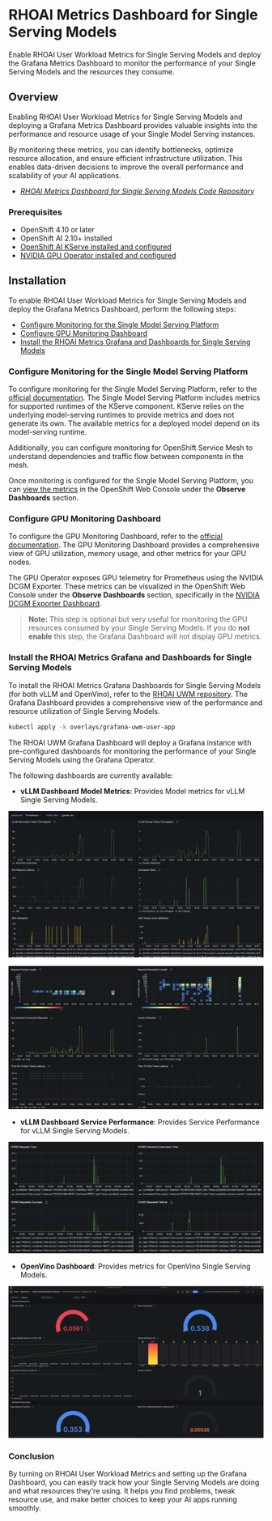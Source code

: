 # RHOAI Metrics Dashboard for Single Serving Models

Enable RHOAI User Workload Metrics for Single Serving Models and deploy the Grafana Metrics Dashboard to monitor the performance of your Single Serving Models and the resources they consume.

## Overview

Enabling RHOAI User Workload Metrics for Single Serving Models and deploying a Grafana Metrics Dashboard provides valuable insights into the performance and resource usage of your Single Model Serving instances.

By monitoring these metrics, you can identify bottlenecks, optimize resource allocation, and ensure efficient infrastructure utilization. This enables data-driven decisions to improve the overall performance and scalability of your AI applications.

* *[RHOAI Metrics Dashboard for Single Serving Models Code Repository](https://github.com/rh-aiservices-bu/rhoai-uwm)*

### Prerequisites

- OpenShift 4.10 or later
- OpenShift AI 2.10+ installed
- [OpenShift AI KServe installed and configured](https://docs.redhat.com/en/documentation/red_hat_openshift_ai_self-managed/2.11/html/serving_models/serving-large-models_serving-large-models#configuring-automated-installation-of-kserve_serving-large-models)
- [NVIDIA GPU Operator installed and configured](https://docs.nvidia.com/datacenter/cloud-native/openshift/latest/install-gpu-ocp.html)

## Installation

To enable RHOAI User Workload Metrics for Single Serving Models and deploy the Grafana Metrics Dashboard, perform the following steps:

* [Configure Monitoring for the Single Model Serving Platform](https://docs.redhat.com/en/documentation/red_hat_openshift_ai_self-managed/2.11/html/serving_models/serving-large-models_serving-large-models#configuring-monitoring-for-the-single-model-serving-platform_serving-large-models)
* [Configure GPU Monitoring Dashboard](https://docs.nvidia.com/datacenter/cloud-native/openshift/23.9.2/enable-gpu-monitoring-dashboard.html)
* [Install the RHOAI Metrics Grafana and Dashboards for Single Serving Models](https://github.com/rh-aiservices-bu/rhoai-uwm/blob/main/rhoai-uwm-grafana/README.md)

### Configure Monitoring for the Single Model Serving Platform

To configure monitoring for the Single Model Serving Platform, refer to the [official documentation](https://docs.redhat.com/en/documentation/red_hat_openshift_ai_self-managed/2.11/html/serving_models/). The Single Model Serving Platform includes metrics for supported runtimes of the KServe component. KServe relies on the underlying model-serving runtimes to provide metrics and does not generate its own. The available metrics for a deployed model depend on its model-serving runtime.

Additionally, you can configure monitoring for OpenShift Service Mesh to understand dependencies and traffic flow between components in the mesh.

Once monitoring is configured for the Single Model Serving Platform, you can [view the metrics](https://docs.redhat.com/en/documentation/red_hat_openshift_ai_self-managed/2.11/html/serving_models/serving-large-models_serving-large-models#viewing-metrics-for-the-single-model-serving-platform_serving-large-models) in the OpenShift Web Console under the **Observe Dashboards** section.

### Configure GPU Monitoring Dashboard

To configure the GPU Monitoring Dashboard, refer to the [official documentation](https://docs.nvidia.com/datacenter/cloud-native/openshift/23.9.2/enable-gpu-monitoring-dashboard.html). The GPU Monitoring Dashboard provides a comprehensive view of GPU utilization, memory usage, and other metrics for your GPU nodes.

The GPU Operator exposes GPU telemetry for Prometheus using the NVIDIA DCGM Exporter. These metrics can be visualized in the OpenShift Web Console under the **Observe Dashboards** section, specifically in the [NVIDIA DCGM Exporter Dashboard](https://docs.nvidia.com/datacenter/cloud-native/openshift/latest/enable-gpu-monitoring-dashboard.html#viewing-gpu-metrics).

> **Note:** This step is optional but very useful for monitoring the GPU resources consumed by your Single Serving Models. If you do **not enable** this step, the Grafana Dashboard will not display GPU metrics.

### Install the RHOAI Metrics Grafana and Dashboards for Single Serving Models

To install the RHOAI Metrics Grafana Dashboards for Single Serving Models (for both vLLM and OpenVino), refer to the [RHOAI UWM repository](https://github.com/rh-aiservices-bu/rhoai-uwm/tree/main/rhoai-uwm-grafana). The Grafana Dashboard provides a comprehensive view of the performance and resource utilization of Single Serving Models.

```bash
kubectl apply -k overlays/grafana-uwm-user-app
```

The RHOAI UWM Grafana Dashboard will deploy a Grafana instance with pre-configured dashboards for monitoring the performance of your Single Serving Models using the Grafana Operator.

The following dashboards are currently available:

- **vLLM Dashboard Model Metrics**: Provides Model metrics for vLLM Single Serving Models.

![vLLM Dashboard 1](./img/dashboard1.png)

![vLLM Dashboard 2](./img/dashboard2.png)

- **vLLM Dashboard Service Performance**: Provides Service Performance for vLLM Single Serving Models.

![vLLM Dashboard 3](./img/dashboard3.png)

- **OpenVino Dashboard**: Provides metrics for OpenVino Single Serving Models.

![vLLM Dashboard 4](./img/dashboard4.png)

### Conclusion

By turning on RHOAI User Workload Metrics and setting up the Grafana Dashboard, you can easily track how your Single Serving Models are doing and what resources they're using. It helps you find problems, tweak resource use, and make better choices to keep your AI apps running smoothly.
